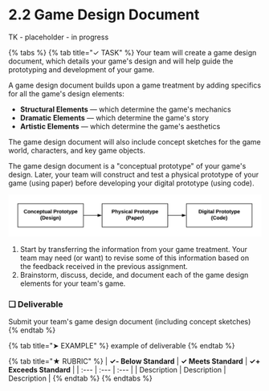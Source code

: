 # 2.2 Game Design Document

TK - placeholder - in progress

{% tabs %}
{% tab title="✓ TASK" %}
Your team will create a game design document, which details your game's design and will help guide the prototyping and development of your game.

A game design document builds upon a game treatment by adding specifics for all the game's design elements:

* **Structural Elements** — which determine the game's mechanics
* **Dramatic Elements** — which determine the game's story
* **Artistic Elements** — which determine the game's aesthetics

The game design document will also include concept sketches for the game world, characters, and key game objects.

The game design document is a "conceptual prototype" of your game's design. Later, your team will construct and test a physical prototype of your game \(using paper\) before developing your digital prototype \(using code\).

![](../../.gitbook/assets/game-prototype-stages.png)

1. Start by transferring the information from your game treatment. Your team may need \(or want\) to revise some of this information based on the feedback received in the previous assignment.
2. Brainstorm, discuss, decide, and document each of the game design elements for your team's game.

### **❏ Deliverable**

Submit your team's game design document \(including concept sketches\)
{% endtab %}

{% tab title="➤ EXAMPLE" %}
example of deliverable
{% endtab %}

{% tab title="★ RUBRIC" %}
| **✓- Below Standard** | **✓ Meets Standard** | **✓+ Exceeds Standard** |
| :--- | :--- | :--- |
| Description | Description | Description |
{% endtab %}
{% endtabs %}

